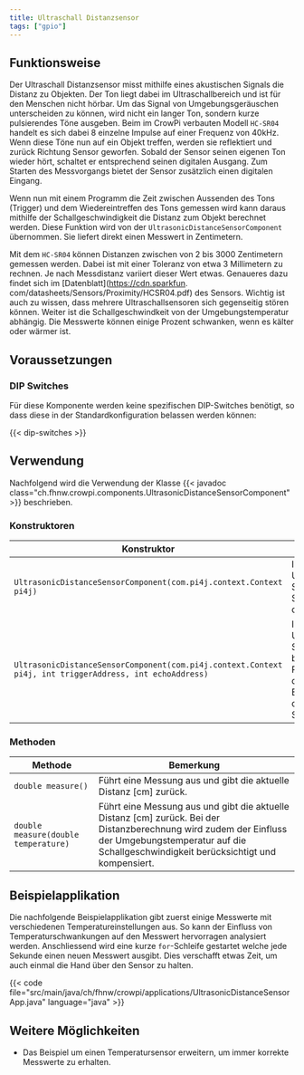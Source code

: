 ```yaml
---
title: Ultraschall Distanzsensor
tags: ["gpio"]
---
```


## Funktionsweise

Der Ultraschall Distanzsensor misst mithilfe eines akustischen Signals die Distanz zu Objekten. Der Ton liegt dabei im Ultraschallbereich
und ist für den Menschen nicht hörbar. Um das Signal von Umgebungsgeräuschen unterscheiden zu können, wird nicht ein langer Ton, sondern
kurze pulsierendes Töne ausgeben. Beim im CrowPi verbauten Modell `HC-SR04` handelt es sich dabei 8 einzelne Impulse auf einer Frequenz von
40kHz. Wenn diese Töne nun auf ein Objekt treffen, werden sie reflektiert und zurück Richtung Sensor geworfen. Sobald der Sensor seinen
eigenen Ton wieder hört, schaltet er entsprechend seinen digitalen Ausgang. Zum Starten des Messvorgangs bietet der Sensor zusätzlich einen
digitalen Eingang.

Wenn nun mit einem Programm die Zeit zwischen Aussenden des Tons (Trigger) und dem Wiedereintreffen des Tons gemessen wird kann daraus
mithilfe der Schallgeschwindigkeit die Distanz zum Objekt berechnet werden. Diese Funktion wird von der
`UltrasonicDistanceSensorComponent` übernommen. Sie liefert direkt einen Messwert in Zentimetern.

Mit dem `HC-SR04` können Distanzen zwischen von 2 bis 3000 Zentimetern gemessen werden. Dabei ist mit einer Toleranz von etwa 3 Millimetern
zu rechnen. Je nach Messdistanz variiert dieser Wert etwas. Genaueres dazu findet sich im [Datenblatt](https://cdn.sparkfun.
com/datasheets/Sensors/Proximity/HCSR04.pdf) des Sensors. Wichtig ist auch zu wissen, dass mehrere Ultraschallsensoren sich gegenseitig
stören können. Weiter ist die Schallgeschwindkeit von der Umgebungstemperatur abhängig. Die Messwerte können einige Prozent schwanken, wenn
es kälter oder wärmer ist.

## Voraussetzungen

### DIP Switches

Für diese Komponente werden keine spezifischen DIP-Switches benötigt, so dass diese in der Standardkonfiguration belassen werden können:

{{< dip-switches >}}

## Verwendung

Nachfolgend wird die Verwendung der Klasse {{< javadoc class="ch.fhnw.crowpi.components.UltrasonicDistanceSensorComponent" >}} beschrieben.

### Konstruktoren

| Konstruktor | Bemerkung |
| --- | --- |
| `UltrasonicDistanceSensorComponent(com.pi4j.context.Context pi4j)` | Initialisiert einen Ultraschall Distanz Sensor mit dem Standard-Pin für den CrowPi. |
| `UltrasonicDistanceSensorComponent(com.pi4j.context.Context pi4j, int triggerAddress, int echoAddress)` | Initialisiert einen Ultraschall Distanz Sensor mit benutzerdefinierten Pins. Trigger ist dabei der digitale Eingang und Echo der Ausgang des Sensors. |

### Methoden

| Methode | Bemerkung |
| --- | --- |
| `double measure()` | Führt eine Messung aus und gibt die aktuelle Distanz [cm] zurück. |
| `double measure(double temperature)` | Führt eine Messung aus und gibt die aktuelle Distanz [cm] zurück. Bei der Distanzberechnung wird zudem der Einfluss der Umgebungstemperatur auf die Schallgeschwindigkeit berücksichtigt und kompensiert. |

## Beispielapplikation

Die nachfolgende Beispielapplikation gibt zuerst einige Messwerte mit verschiedenen Temperatureinstellungen aus. So kann der Einfluss 
von Temperaturschwankungen auf den Messwert hervorragen analysiert werden. Anschliessend wird eine kurze `for`-Schleife gestartet welche 
jede Sekunde einen neuen Messwert ausgibt. Dies verschafft etwas Zeit, um auch einmal die Hand über den Sensor zu halten.

{{< code file="src/main/java/ch/fhnw/crowpi/applications/UltrasonicDistanceSensorApp.java" language="java" >}}

## Weitere Möglichkeiten

- Das Beispiel um einen Temperatursensor erweitern, um immer korrekte Messwerte zu erhalten.

